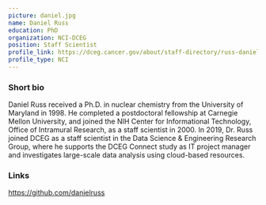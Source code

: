 ```yaml
---
picture: daniel.jpg
name: Daniel Russ
education: PhD
organization: NCI-DCEG
position: Staff Scientist
profile_link: https://dceg.cancer.gov/about/staff-directory/russ-daniel
profile_type: NCI
---
```


### Short bio 
Daniel Russ received a Ph.D. in nuclear chemistry from the University of Maryland in 1998. He completed a postdoctoral fellowship at Carnegie Mellon University, and joined the NIH Center for Informational Technology, Office of Intramural Research, as a staff scientist in 2000. In 2019, Dr. Russ joined DCEG as a staff scientist in the Data Science & Engineering Research Group, where he supports the DCEG Connect study as IT project manager and investigates large-scale data analysis using cloud-based resources.


### Links
<a href="https://github.com/danielruss">https://github.com/danielruss</a>